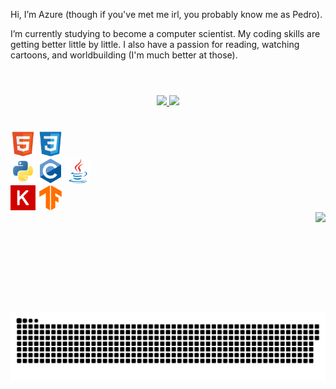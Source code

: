 Hi, I’m Azure (though if you've met me irl, you probably know me as Pedro).

I’m currently studying to become a computer scientist. My coding skills are getting better little by little.
I also have a passion for reading, watching cartoons, and worldbuilding (I'm much better at those).

#
</br>
<div align="center">
  <a href="https://github.com/AzurePi">
    <img height="200em" src="https://github-readme-stats.vercel.app/api?username=AzurePi&show_icons=true&include_all_commits=true&count_private=true&border_radius=2em&title_color=8700d6&border_color=00a3a3&text_color=00a3a3&icon_color=ee6260&bg_color=200e24"/>
    <img height="200em" src="https://github-readme-stats.vercel.app/api/top-langs/?username=AzurePi&layout=compact&langs_count=10&exclude_repo=Calculo-II&title_color=8700d6&border_color=00a3a3&text_color=00a3a3&bg_color=0,200e24,0d0d3a,0d0d3a&border_radius=2em"/>
  </a>
</div>

#

<div>
  <div>
    <img height="40" src="https://raw.githubusercontent.com/devicons/devicon/master/icons/html5/html5-original.svg">
    <img height="40" src="https://raw.githubusercontent.com/devicons/devicon/master/icons/css3/css3-original.svg">
  </div>
  <div>
    <img height="40" src="https://raw.githubusercontent.com/devicons/devicon/master/icons/python/python-original.svg">
    <img height="40" src="https://raw.githubusercontent.com/devicons/devicon/master/icons/c/c-original.svg">
    <img height="40" src="https://raw.githubusercontent.com/devicons/devicon/master/icons/java/java-original.svg">  
  </div>
  <div>
    <img height="40" src="https://raw.githubusercontent.com/devicons/devicon/master/icons/keras/keras-original.svg">
    <img height="40" src="https://raw.githubusercontent.com/devicons/devicon/master/icons/tensorflow/tensorflow-original.svg"> 
  </div>
</div>


<img align="right" height="160em" src="https://quotes-github-readme.vercel.app/api?type=horizontal&theme=radical">

<div align="center">

![Snake animation](https://github.com/AzurePi/AzurePi/blob/output/github-contribution-grid-snake.svg)
  
</div>
